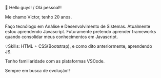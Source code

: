  👋 Hello guys! / Olá pessoal!!


Me chamo Victor, tenho 20 anos.

Faço tecnólogo em Análise e Desenvolvimento de Sistemas. Atualmente estou aprendendo Javascript. Futuramente pretendo aprender frameworks 
quando consolidar meus conhecimentos em Javascript.


💡Skills: HTML + CSS(Bootstrap), e como dito anteriormente, aprendendo JS.


Tenho familiaridade com as plataformas VSCode.

Sempre em busca de evolução!!




